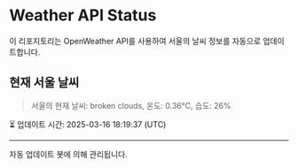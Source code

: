 
# Weather API Status

이 리포지토리는 OpenWeather API를 사용하여 서울의 날씨 정보를 자동으로 업데이트합니다.

## 현재 서울 날씨
> 서울의 현재 날씨: broken clouds, 온도: 0.36°C, 습도: 26%

⏳ 업데이트 시간: 2025-03-16 18:19:37 (UTC)

---
자동 업데이트 봇에 의해 관리됩니다.
